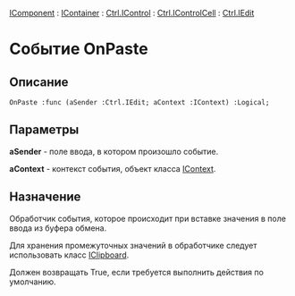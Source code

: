 ﻿---
Link: Com.Ctrl.IEdit.@OnPaste
---

[IComponent](topic:Com.Custom.ComClasses.IComponent.Default) :
[IContainer](topic:Com.Custom.ComClasses.IContainer.Default) :
[Ctrl.IControl](topic:Com.Custom.ComClasses.Ctrl.IControl.Default) :
[Ctrl.IControlCell](topic:Com.Custom.ComClasses.Ctrl.IControlCell.Default) :
[Ctrl.IEdit](Default)

# Событие OnPaste

## Описание

    OnPaste :func (aSender :Ctrl.IEdit; aContext :IContext) :Logical;

## Параметры

**aSender** - поле ввода, в котором произошло событие.

**aContext** - контекст события, объект класса [IContext](topic:.Custom.ComClasses.IContext.Default).

## Назначение

Обработчик события, которое происходит при вставке значения в поле ввода
из буфера обмена.

Для хранения промежуточных значений в обработчике следует использовать класс
[IClipboard](topic:.Custom.ComClasses.IClipboard.Default).

Должен возвращать True, если требуется выполнить действия по умолчанию.